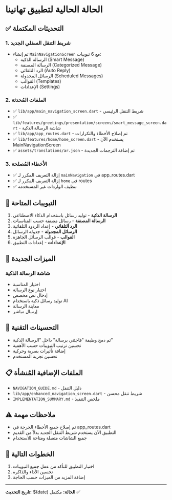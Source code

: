 # الحالة الحالية لتطبيق تهانينا

## ✅ التحديثات المكتملة

### 1. شريط التنقل السفلي الجديد
- تم إنشاء `MainNavigationScreen` مع 6 تبويبات:
  - الرسالة الذكية (Smart Message)
  - الرسالة المصنفة (Categorized Message)
  - الرد التلقائي (Auto Reply)
  - الرسائل المجدولة (Scheduled Messages)
  - القوالب (Templates)
  - الإعدادات (Settings)

### 2. الملفات المُحدثة
- ✅ `lib/app/main_navigation_screen.dart` - شريط التنقل الرئيسي
- ✅ `lib/features/greetings/presentation/screens/smart_message_screen.dart` - شاشة الرسالة الذكية
- ✅ `lib/app/app_routes.dart` - تم إصلاح الأخطاء والتكرارات
- ✅ `lib/features/home/home_screen.dart` - يستخدم الآن MainNavigationScreen
- ✅ `assets/translations/ar.json` - تم إضافة الترجمات الجديدة

### 3. الأخطاء المُصلحة
- ✅ إزالة التعريف المكرر لـ `mainNavigation` في app_routes.dart
- ✅ إزالة التعريف المكرر لـ `home` في routes
- ✅ تنظيف الواردات غير المستخدمة

## 📱 التبويبات المتاحة

1. **الرسالة الذكية** - توليد رسائل باستخدام الذكاء الاصطناعي
2. **الرسالة المصنفة** - رسائل مصنفة حسب المناسبات
3. **الرد التلقائي** - إعداد الردود التلقائية
4. **الرسائل المجدولة** - جدولة الرسائل
5. **القوالب** - قوالب الرسائل الجاهزة
6. **الإعدادات** - إعدادات التطبيق

## 🎯 الميزات الجديدة

### شاشة الرسالة الذكية
- اختيار المناسبة
- اختيار نوع الرسالة
- إدخال نص مخصص
- توليد رسائل ذكية باستخدام AI
- معاينة الرسالة
- إرسال مباشر

## 🔧 التحسينات التقنية

- تم دمج وظيفة "فاجئني برسالة" داخل "الرسالة الذكية"
- تحسين ترتيب التبويبات حسب الأهمية
- إضافة تأثيرات بصرية وحركية
- تحسين تجربة المستخدم

## 📋 الملفات الإضافية المُنشأة

- `NAVIGATION_GUIDE.md` - دليل التنقل
- `lib/app/enhanced_navigation_screen.dart` - شريط تنقل محسن
- `IMPLEMENTATION_SUMMARY.md` - ملخص التنفيذ

## ⚠️ ملاحظات مهمة

- تم إصلاح جميع الأخطاء الحرجة في app_routes.dart
- التطبيق الآن يستخدم شريط التنقل الجديد بدلاً من القديم
- جميع الشاشات متصلة ومتاحة للاستخدام

## 🚀 الخطوات التالية

1. اختبار التطبيق للتأكد من عمل جميع التبويبات
2. تحسين الأداء والذاكرة
3. إضافة المزيد من الميزات حسب الحاجة

---
**تاريخ التحديث:** $(date)
**الحالة:** مكتمل ✅